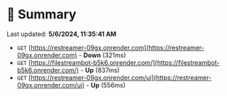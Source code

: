 # 📖 Summary
Last updated: **5/6/2024, 11:35:41 AM**

- `GET` [https://restreamer-09gx.onrender.com](https://restreamer-09gx.onrender.com) - **Down** (321ms)
- `GET` [https://filestreambot-b5k6.onrender.com/](https://filestreambot-b5k6.onrender.com/) - **Up** (837ms)
- `GET` [https://restreamer-09gx.onrender.com/ui](https://restreamer-09gx.onrender.com/ui) - **Up** (556ms)
